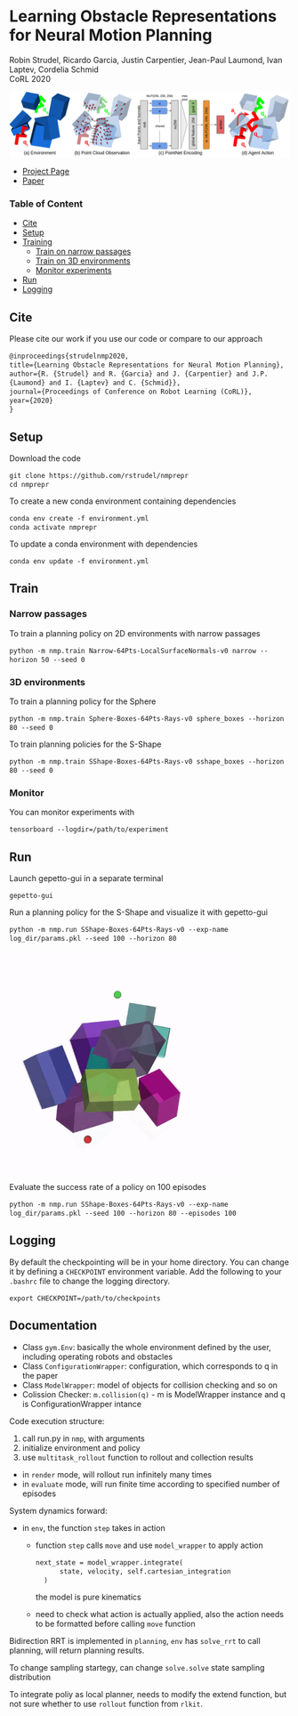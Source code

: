 # Learning Obstacle Representations for Neural Motion Planning

Robin Strudel, Ricardo Garcia, Justin Carpentier, Jean-Paul Laumond, Ivan Laptev, Cordelia Schmid\
CoRL 2020


![](images/overview.png)

- [Project Page](https://www.di.ens.fr/willow/research/nmp_repr/)
- [Paper](https://arxiv.org/abs/2008.11174)



### Table of Content

- [Cite](#cite)
- [Setup](#setup)
- [Training](#training)
  - [Train on narrow passages](#narrow-passages)
  - [Train on 3D environments](#3d-environments)
  - [Monitor experiments](#monitor)
- [Run](#run)
- [Logging](#logging)

## Cite

Please cite our work if you use our code or compare to our approach
```
@inproceedings{strudelnmp2020,
title={Learning Obstacle Representations for Neural Motion Planning},
author={R. {Strudel} and R. {Garcia} and J. {Carpentier} and J.P. {Laumond} and I. {Laptev} and C. {Schmid}},
journal={Proceedings of Conference on Robot Learning (CoRL)},
year={2020}
}
```

## Setup

Download the code
```
git clone https://github.com/rstrudel/nmprepr
cd nmprepr
```

To create a new conda environment containing dependencies
```
conda env create -f environment.yml
conda activate nmprepr
```

To update a conda environment with dependencies
```
conda env update -f environment.yml
```

## Train

### Narrow passages

To train a planning policy on 2D environments with narrow passages
```
python -m nmp.train Narrow-64Pts-LocalSurfaceNormals-v0 narrow --horizon 50 --seed 0
```

### 3D environments

To train a planning policy for the Sphere
```
python -m nmp.train Sphere-Boxes-64Pts-Rays-v0 sphere_boxes --horizon 80 --seed 0
```

To train planning policies for the S-Shape
```
python -m nmp.train SShape-Boxes-64Pts-Rays-v0 sshape_boxes --horizon 80 --seed 0
```

### Monitor

You can monitor experiments with
```
tensorboard --logdir=/path/to/experiment
```

## Run

Launch gepetto-gui in a separate terminal
```
gepetto-gui
```

Run a planning policy for the S-Shape and visualize it with gepetto-gui
```
python -m nmp.run SShape-Boxes-64Pts-Rays-v0 --exp-name log_dir/params.pkl --seed 100 --horizon 80
```
       
<img src="images/sphere_boxes.gif" width="400">

Evaluate the success rate of a policy on 100 episodes
```
python -m nmp.run SShape-Boxes-64Pts-Rays-v0 --exp-name log_dir/params.pkl --seed 100 --horizon 80 --episodes 100
```


## Logging

By default the checkpointing will be in your home directory. You can change it by defining a `CHECKPOINT` environment variable. Add the following to your `.bashrc` file to change the logging directory.
```
export CHECKPOINT=/path/to/checkpoints
```

## Documentation
- Class `gym.Env`: basically the whole environment defined by the user, including operating robots and obstacles
- Class `ConfigurationWrapper`: configuration, which corresponds to q in the paper
- Class `ModelWrapper`: model of objects for collision checking and so on
- Colission Checker: `m.collision(q)` - m is ModelWrapper instance and q is ConfigurationWrapper intance

Code execution structure:
1. call run.py in `nmp`, with arguments
2. initialize environment and policy
3. use `multitask_rollout` function to rollout and collection results
  - in `render` mode, will rollout run infinitely many times
  - in `evaluate` mode, will run finite time according to specified number of episodes


System dynamics forward:

- in `env`, the function `step` takes in action

  - function `step` calls `move` and use `model_wrapper` to apply action

        next_state = model_wrapper.integrate(
              state, velocity, self.cartesian_integration
          )
    
    the model is pure kinematics
  
  - need to check what action is actually applied, also the action needs to be formatted before calling `move` function 

Bidirection RRT is implemented in `planning`, `env` has `solve_rrt` to call planning, will return planning results. 

To change sampling startegy, can change `solve.solve` state sampling distribution

To integrate poliy as local planner, needs to modify the extend function, but not sure whether to use `rollout` function from `rlkit`.
